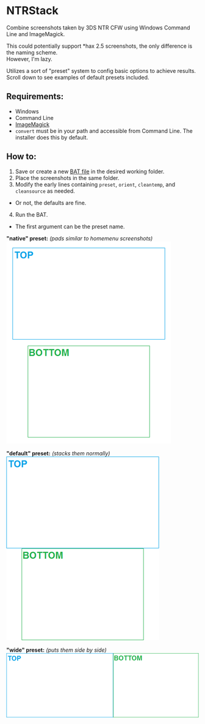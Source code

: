# NTRStack
Combine screenshots taken by 3DS NTR CFW using Windows Command Line and ImageMagick.

This could potentially support *hax 2.5 screenshots, the only difference is the naming scheme.    
However, I'm lazy.

Utilizes a sort of "preset" system to config basic options to achieve results.    
Scroll down to see examples of default presets included.

Requirements:
----
- Windows
 - Command Line
- [ImageMagick](http://imagemagick.org/script/binary-releases.php#windows)
 - `convert` must be in your path and accessible from Command Line. The installer does this by default.

How to:
----
1. Save or create a new [BAT file](https://raw.githubusercontent.com/RePod/NTRStack/master/ntr_stack.bat) in the desired working folder.
2. Place the screenshots in the same folder.
3. Modify the early lines containing `preset`, `orient`, `cleantemp`, and `cleansource` as needed.
 - Or not, the defaults are fine.
4. Run the BAT.
 - The first argument can be the preset name.

**"native" preset:** *(pads similar to homemenu screenshots)*    
!["native" preset](sample/HNI_0000.png)

**"default" preset:** *(stacks them normally)*    
![](sample/scr_0000.png)

**"wide" preset:** *(puts them side by side)*    
![](sample/wide_0000.png)
